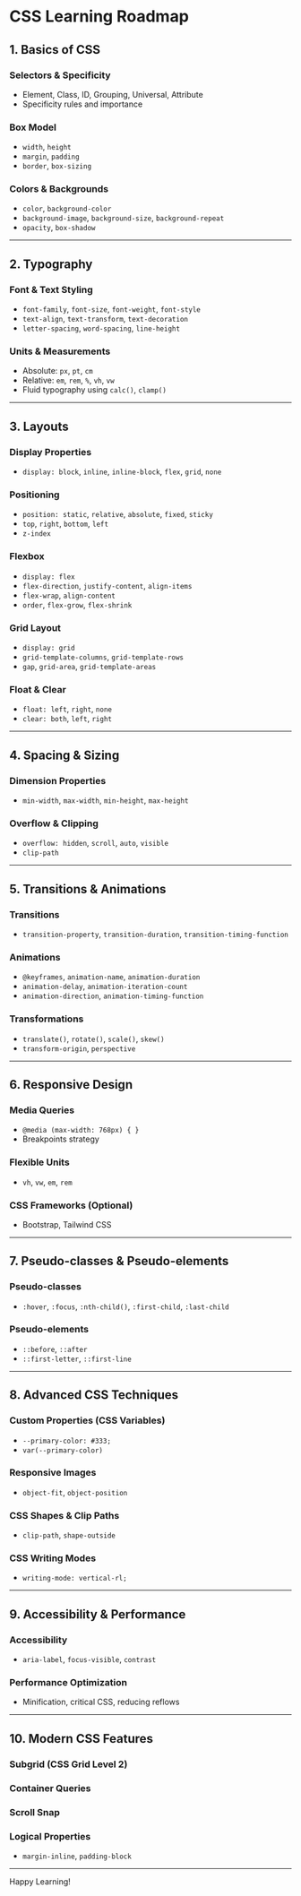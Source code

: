 # CSS Learning Roadmap

## 1. Basics of CSS

### Selectors & Specificity
- Element, Class, ID, Grouping, Universal, Attribute
- Specificity rules and importance

### Box Model
- `width`, `height`
- `margin`, `padding`
- `border`, `box-sizing`

### Colors & Backgrounds
- `color`, `background-color`
- `background-image`, `background-size`, `background-repeat`
- `opacity`, `box-shadow`

---

## 2. Typography

### Font & Text Styling
- `font-family`, `font-size`, `font-weight`, `font-style`
- `text-align`, `text-transform`, `text-decoration`
- `letter-spacing`, `word-spacing`, `line-height`

### Units & Measurements
- Absolute: `px`, `pt`, `cm`
- Relative: `em`, `rem`, `%`, `vh`, `vw`
- Fluid typography using `calc()`, `clamp()`

---

## 3. Layouts

### Display Properties
- `display: block`, `inline`, `inline-block`, `flex`, `grid`, `none`

### Positioning
- `position: static`, `relative`, `absolute`, `fixed`, `sticky`
- `top`, `right`, `bottom`, `left`
- `z-index`

### Flexbox
- `display: flex`
- `flex-direction`, `justify-content`, `align-items`
- `flex-wrap`, `align-content`
- `order`, `flex-grow`, `flex-shrink`

### Grid Layout
- `display: grid`
- `grid-template-columns`, `grid-template-rows`
- `gap`, `grid-area`, `grid-template-areas`

### Float & Clear
- `float: left`, `right`, `none`
- `clear: both`, `left`, `right`

---

## 4. Spacing & Sizing

### Dimension Properties
- `min-width`, `max-width`, `min-height`, `max-height`

### Overflow & Clipping
- `overflow: hidden`, `scroll`, `auto`, `visible`
- `clip-path`

---

## 5. Transitions & Animations

### Transitions
- `transition-property`, `transition-duration`, `transition-timing-function`

### Animations
- `@keyframes`, `animation-name`, `animation-duration`
- `animation-delay`, `animation-iteration-count`
- `animation-direction`, `animation-timing-function`

### Transformations
- `translate()`, `rotate()`, `scale()`, `skew()`
- `transform-origin`, `perspective`

---

## 6. Responsive Design

### Media Queries
- `@media (max-width: 768px) { }`
- Breakpoints strategy

### Flexible Units
- `vh`, `vw`, `em`, `rem`

### CSS Frameworks (Optional)
- Bootstrap, Tailwind CSS

---

## 7. Pseudo-classes & Pseudo-elements

### Pseudo-classes
- `:hover`, `:focus`, `:nth-child()`, `:first-child`, `:last-child`

### Pseudo-elements
- `::before`, `::after`
- `::first-letter`, `::first-line`

---

## 8. Advanced CSS Techniques

### Custom Properties (CSS Variables)
- `--primary-color: #333;`
- `var(--primary-color)`

### Responsive Images
- `object-fit`, `object-position`

### CSS Shapes & Clip Paths
- `clip-path`, `shape-outside`

### CSS Writing Modes
- `writing-mode: vertical-rl;`

---

## 9. Accessibility & Performance

### Accessibility
- `aria-label`, `focus-visible`, `contrast`

### Performance Optimization
- Minification, critical CSS, reducing reflows

---

## 10. Modern CSS Features

### Subgrid (CSS Grid Level 2)
### Container Queries
### Scroll Snap
### Logical Properties
- `margin-inline`, `padding-block`

---

Happy Learning!

